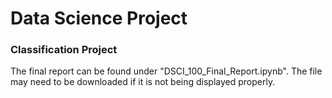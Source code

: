 # Data Science Project
### Classification Project
The final report can be found under "DSCI_100_Final_Report.ipynb". The file may need to be downloaded if it is not being displayed properly.
